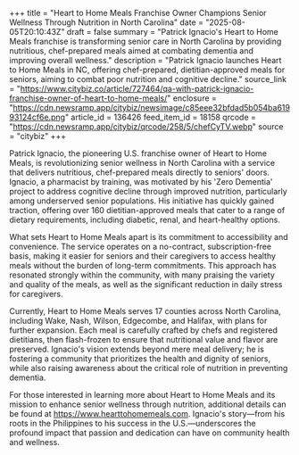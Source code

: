 +++
title = "Heart to Home Meals Franchise Owner Champions Senior Wellness Through Nutrition in North Carolina"
date = "2025-08-05T20:10:43Z"
draft = false
summary = "Patrick Ignacio's Heart to Home Meals franchise is transforming senior care in North Carolina by providing nutritious, chef-prepared meals aimed at combating dementia and improving overall wellness."
description = "Patrick Ignacio launches Heart to Home Meals in NC, offering chef-prepared, dietitian-approved meals for seniors, aiming to combat poor nutrition and cognitive decline."
source_link = "https://www.citybiz.co/article/727464/qa-with-patrick-ignacio-franchise-owner-of-heart-to-home-meals/"
enclosure = "https://cdn.newsramp.app/citybiz/newsimage/c85eee32bfdad5b054ba61993124cf6e.png"
article_id = 136426
feed_item_id = 18158
qrcode = "https://cdn.newsramp.app/citybiz/qrcode/258/5/chefCyTV.webp"
source = "citybiz"
+++

<p>Patrick Ignacio, the pioneering U.S. franchise owner of Heart to Home Meals, is revolutionizing senior wellness in North Carolina with a service that delivers nutritious, chef-prepared meals directly to seniors' doors. Ignacio, a pharmacist by training, was motivated by his 'Zero Dementia' project to address cognitive decline through improved nutrition, particularly among underserved senior populations. His initiative has quickly gained traction, offering over 160 dietitian-approved meals that cater to a range of dietary requirements, including diabetic, renal, and heart-healthy options.</p><p>What sets Heart to Home Meals apart is its commitment to accessibility and convenience. The service operates on a no-contract, subscription-free basis, making it easier for seniors and their caregivers to access healthy meals without the burden of long-term commitments. This approach has resonated strongly within the community, with many praising the variety and quality of the meals, as well as the significant reduction in daily stress for caregivers.</p><p>Currently, Heart to Home Meals serves 17 counties across North Carolina, including Wake, Nash, Wilson, Edgecombe, and Halifax, with plans for further expansion. Each meal is carefully crafted by chefs and registered dietitians, then flash-frozen to ensure that nutritional value and flavor are preserved. Ignacio's vision extends beyond mere meal delivery; he is fostering a community that prioritizes the health and dignity of seniors, while also raising awareness about the critical role of nutrition in preventing dementia.</p><p>For those interested in learning more about Heart to Home Meals and its mission to enhance senior wellness through nutrition, additional details can be found at <a href='https://www.hearttohomemeals.com' rel='nofollow' target='_blank'>https://www.hearttohomemeals.com</a>. Ignacio's story—from his roots in the Philippines to his success in the U.S.—underscores the profound impact that passion and dedication can have on community health and wellness.</p>